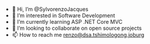 - 👋 Hi, I’m @SylvorenzoJacques
- 👀 I’m interested in Software Development
- 🌱 I’m currently learning ASP .NET Core MVC
- 💞️ I’m looking to collaborate on open source projects
- 📫 How to reach me renzo@dsa.tshimologong.joburg

<!---
SylvorenzoJacques/SylvorenzoJacques is a ✨ special ✨ repository because its `README.md` (this file) appears on your GitHub profile.
You can click the Preview link to take a look at your changes.
--->
